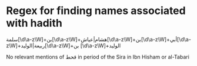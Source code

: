 # Regex for finding names associated with hadith

سلمة[\d\a-z\W]+بن[\d\a-z\W]+هشام|عياش[\d\a-z\W]+بن[\d\a-z\W]+أبي[\d\a-z\W]+ربيعة|الوليد[\d\a-z\W]+بن
[\d\a-z\W]+الوليد

No relevant mentions of قحط in period of the Sira in Ibn Hisham or al-Tabari